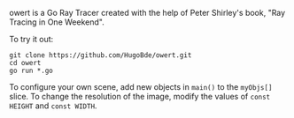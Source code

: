 owert is a Go Ray Tracer created with the help of Peter Shirley's book, "Ray Tracing in One Weekend".

To try it out:

```
git clone https://github.com/HugoBde/owert.git
cd owert
go run *.go
```


To configure your own scene, add new objects in `main()` to the `myObjs[]` slice.
To change the resolution of the image, modify the values of `const HEIGHT` and `const WIDTH`.
